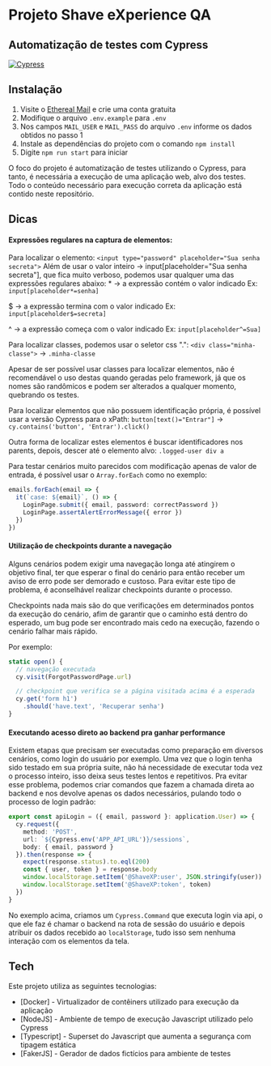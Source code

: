 # Projeto Shave eXperience QA
## Automatização de testes com Cypress

[![Cypress](https://upload.wikimedia.org/wikipedia/commons/a/a4/Cypress.png)](https://www.cypress.io/)

## Instalação

1. Visite o [Ethereal Mail](https://ethereal.email/) e crie uma conta gratuita
2. Modifique o arquivo `.env.example` para `.env`
3. Nos campos `MAIL_USER` e `MAIL_PASS` do arquivo `.env` informe os dados obtidos no passo 1
4. Instale as dependências do projeto com o comando `npm install`
5. Digite `npm run start` para iniciar

O foco do projeto é automatização de testes utilizando o Cypress, para tanto, é necessária a execução de uma aplicação web, alvo dos testes. Todo o conteúdo necessário para execução correta da aplicação está contido neste repositório.

## Dicas

#### Expressões regulares na captura de elementos:
Para localizar o elemento: `<input type="password" placeholder="Sua senha secreta">`
Além de usar o valor inteiro -> input[placeholder="Sua senha secreta"], que fica muito verboso,
podemos usar qualquer uma das expressões regulares abaixo:
\* -> a expressão contém o valor indicado
  Ex: `input[placeholder*=senha]`

$ -> a expressão termina com o valor indicado
  Ex: `input[placeholder$=secreta]`

^ -> a expressão começa com o valor indicado
  Ex: `input[placeholder^=Sua]`

Para localizar classes, podemos usar o seletor css ".":
`<div class="minha-classe">` -> `.minha-classe`

Apesar de ser possível usar classes para localizar elementos, não é recomendável o uso destas quando geradas pelo framework, já que os nomes são randômicos e podem ser alterados a qualquer momento, quebrando os testes.

Para localizar elementos que não possuem identificação própria, é possível usar a versão Cypress para o xPath:
`button[text()="Entrar"]` -> `cy.contains('button', 'Entrar').click()`

Outra forma de localizar estes elementos é buscar identificadores nos parents, depois, descer até o elemento alvo:
`.logged-user div a`

Para testar cenários muito parecidos com modificação apenas de valor de entrada, é possível usar o `Array.forEach` como no exemplo:

```typescript
emails.forEach(email => {
  it(`case: ${email}`, () => {
    LoginPage.submit({ email, password: correctPassword })
    LoginPage.assertAlertErrorMessage({ error })
  })
})      
```

#### Utilização de checkpoints durante a navegação
Alguns cenários podem exigir uma navegação longa até atingirem o objetivo final, ter que esperar o final do cenário para então receber um aviso de erro pode ser demorado e custoso. Para evitar este tipo de problema, é aconselhável realizar checkpoints durante o processo.

Checkpoints nada mais são do que verificações em determinados pontos da execução do cenário, afim de garantir que o caminho está dentro do esperado, um bug pode ser encontrado mais cedo na execução, fazendo o cenário falhar mais rápido.

Por exemplo:
```typescript
static open() {
  // navegação executada
  cy.visit(ForgotPasswordPage.url)

  // checkpoint que verifica se a página visitada acima é a esperada
  cy.get('form h1')
    .should('have.text', 'Recuperar senha')
}
```

#### Executando acesso direto ao backend pra ganhar performance
Existem etapas que precisam ser executadas como preparação em diversos cenários, como login do usuário por exemplo.
Uma vez que o login tenha sido testado em sua própria suite, não há necessidade de executar toda vez o processo inteiro, isso deixa seus testes lentos e repetitivos.
Pra evitar esse problema, podemos criar comandos que fazem a chamada direta ao backend e nos devolve apenas os dados necessários, pulando todo o processo de login padrão:

```typescript
export const apiLogin = ({ email, password }: application.User) => {
  cy.request({
    method: 'POST',
    url: `${Cypress.env('APP_API_URL')}/sessions`,
    body: { email, password }
  }).then(response => {
    expect(response.status).to.eql(200)
    const { user, token } = response.body
    window.localStorage.setItem('@ShaveXP:user', JSON.stringify(user))
    window.localStorage.setItem('@ShaveXP:token', token)
  })
}
```
No exemplo acima, criamos um `Cypress.Command` que executa login via api, o que ele faz é chamar o backend na rota de sessão do usuário e depois atribuir os dados recebido ao `localStorage`, tudo isso sem nenhuma interação com os elementos da tela.

## Tech

Este projeto utiliza as seguintes tecnologias:

- [Docker] - Virtualizador de contêiners utilizado para execução da aplicação
- [NodeJS] - Ambiente de tempo de execução Javascript utilizado pelo Cypress
- [Typescript] - Superset do Javascript que aumenta a segurança com tipagem estática
- [FakerJS] - Gerador de dados fictícios para ambiente de testes